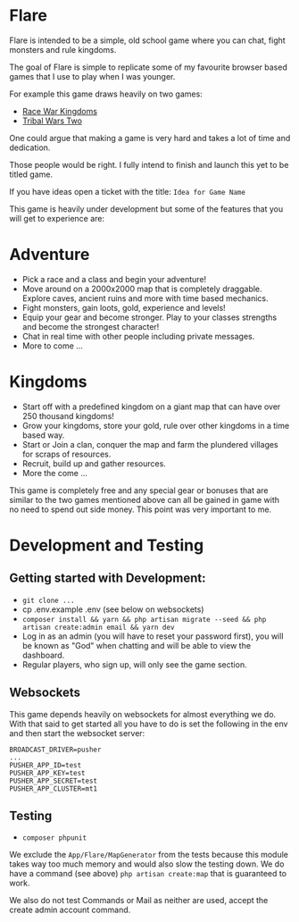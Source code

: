 # Flare

Flare is intended to be a simple, old school game where you can chat, fight monsters and rule kingdoms.

The goal of Flare is simple to replicate some of my favourite browser based games that I use to play when I was younger.

For example this game draws heavily on two games:

- [Race War Kingdoms](http://www.glitchless.com/racewarkingdoms.html)
- [Tribal Wars Two](https://www.innogames.com/games/tribal-wars-2/)

One could argue that making a game is very hard and takes a lot of time and dedication.

Those people would be right. I fully intend to finish and launch this yet to be titled game.

If you have ideas open a ticket with the title: `Idea for Game Name`

This game is heavily under development but some of the features that you will get to experience are:

# Adventure

- Pick a race and a class and begin your adventure!
- Move around on a 2000x2000 map that is completely draggable. Explore caves, ancient ruins and more with time based mechanics.
- Fight monsters, gain loots, gold, experience and levels!
- Equip your gear and become stronger. Play to your classes strengths and become the strongest character!
- Chat in real time with other people including private messages.
- More to come ...

# Kingdoms

- Start off with a predefined kingdom on a giant map that can have over 250 thousand kingdoms!
- Grow your kingdoms, store your gold, rule over other kingdoms in a time based way.
- Start or Join a clan, conquer the map and farm the plundered villages for scraps of resources.
- Recruit, build up and gather resources.
- More the come ...


This game is completely free and any special gear or bonuses that are similar to the two games mentioned above
can all be gained in game with no need to spend out side money. This point was very important to me.

# Development and Testing

## Getting started with Development:

- `git clone ...`
- cp .env.example .env (see below on websockets)
- `composer install && yarn && php artisan migrate --seed && php artisan create:admin email && yarn dev`
- Log in as an admin (you will have to reset your password first), you will be known as "God" when chatting and will be able to view the dashboard.
- Regular players, who sign up, will only see the game section.

## Websockets

This game depends heavily on websockets for almost everything we do. With that said to get started all you have to do is set the following in the env
and then start the websocket server:

```
BROADCAST_DRIVER=pusher
...
PUSHER_APP_ID=test
PUSHER_APP_KEY=test
PUSHER_APP_SECRET=test
PUSHER_APP_CLUSTER=mt1
```

## Testing

- `composer phpunit`

We exclude the `App/Flare/MapGenerator` from the tests because this module takes way too much memory and
would also slow the testing down. We do have a command (see above) `php artisan create:map` that is guaranteed to work.

We also do not test Commands or Mail as neither are used, accept the create admin account command.
